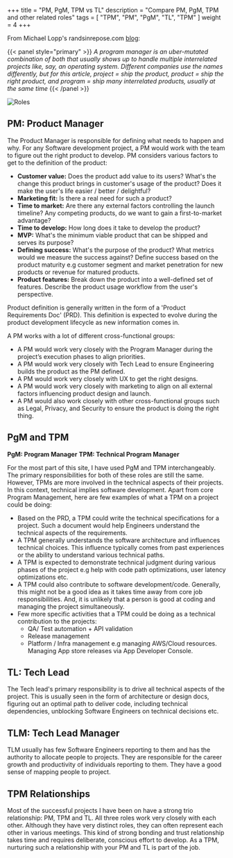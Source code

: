 +++
title = "PM, PgM, TPM vs TL"
description = "Compare PM, PgM, TPM and other related roles"
tags = [ "TPM", "PM", "PgM", "TL", "TPM" ]
weight = 4
+++


From Michael Lopp's randsinrepose.com [blog](https://randsinrepose.com/archives/entropy-crushers/):

{{< panel style="primary" >}}
*A program manager is an uber-mutated combination of both that usually shows up to handle multiple interrelated projects like, say, an operating system. Different companies use the names differently, but for this article, project = ship the product, product = ship the right product, and program = ship many interrelated products, usually at the same time* {{< /panel >}}

<div class="text-center">
  <img src="/roles.png" class="img-fluid " alt="Roles">
</div>

## PM: Product Manager

The Product Manager is responsible for defining what needs to happen and why. For any Software development project, a PM would work with the team to figure out the right product to develop. PM considers various factors to get to the definition of the product:

* **Customer value:** Does the product add value to its users? What's the change
    this product brings in customer's usage of the product? Does it make the user's
    life easier / better / delightful?   
* **Marketing fit:** Is there a real need for such a product?
* **Time to market:** Are there any external factors controlling the launch
    timeline? Any competing products, do we want to gain a first-to-market
    advantage?
* **Time to develop:** How long does it take to develop the product?
* **MVP:** What's the minimum viable product that can be shipped and serves
    its purpose?
* **Defining success:** What's the purpose of the product? What metrics would
    we measure the success against? Define success based on the product maturity
    e.g customer segment and market penetration for new products or revenue for
    matured products.
* **Product features:** Break down the product into a well-defined set of
    features. Describe the product usage workflow from the user's perspective.

Product definition is generally written in the form of a 'Product Requirements
Doc' (PRD). This definition is expected to evolve during the product development
lifecycle as new information comes in.

A PM works with a lot of different cross-functional groups:

* A PM would work very closely with the Program Manager during the project’s execution phases to align priorities.
* A PM would work very closely with Tech Lead to ensure Engineering builds
  the product as the PM defined.
* A PM would work very closely with UX to get the right designs.
* A PM would work very closely with marketing to align on all external factors
  influencing product design and launch.
* A PM would also work closely with other cross-functional groups such as
  Legal, Privacy, and Security to ensure the product is doing the right thing.

## PgM and TPM

**PgM: Program Manager**
**TPM: Technical Program Manager**

For the most part of this site, I have used PgM and TPM interchangeably.
The primary responsibilities for both of these roles are still the same. However,
TPMs are more involved in the technical aspects of their projects. In this
context, technical implies software development. Apart from core Program
Management, here are few examples of what a TPM on  a project could be doing:

* Based on the PRD, a TPM could write the technical specifications for a project.
  Such a document would help Engineers understand the technical aspects of the
  requirements.
* A TPM generally understands the software architecture and influences technical
  choices. This influence typically comes from past experiences or the ability to understand various technical paths.
* A TPM is expected to demonstrate technical judgment during various phases of
  the project e.g help with code path optimizations, user latency optimizations
  etc.
* A TPM could also contribute to software development/code. Generally, this
  might not be a good idea as it takes time away from core job responsibilities.
  And, it is unlikely that a person is good at coding and managing the project
  simultaneously.
* Few more specific activities that a TPM could be doing as a technical
  contribution to the projects:
  * QA/ Test automation + API validation
  * Release management
  * Platform / Infra management e.g managing AWS/Cloud resources. Managing App
    store releases via App Developer Console.

## TL: Tech Lead

The Tech lead's primary responsibility is to drive all technical aspects of the
project. This is usually seen in the form of architecture or design docs,
figuring out an optimal path to deliver code, including technical dependencies,
unblocking Software Engineers on technical decisions etc.

## TLM: Tech Lead Manager

TLM usually has few Software Engineers reporting to them and has the
authority to allocate people to projects. They are responsible for the career growth
and productivity of individuals reporting to them. They have a good sense of mapping people to project.


## TPM Relationships

Most of the successful projects I have been on have a strong trio
relationship: PM, TPM and TL. All three roles work very closely with each other.
Although they have very distinct roles, they can often represent each other in various meetings.  This kind of strong bonding and trust
relationship takes time and requires deliberate, conscious effort to develop.
As a TPM, nurturing such a relationship with your PM and TL is part of the job.
